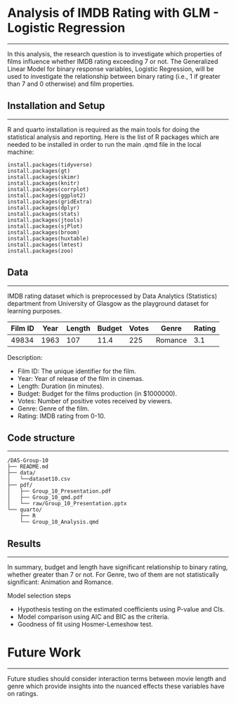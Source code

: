 # Analysis of IMDB Rating with GLM - Logistic Regression
---

In this analysis, the research question is to investigate which properties of films influence whether IMDB rating exceeding 7 or not. The Generalized Linear Model for binary response variables, Logistic Regression, will be used to investigate the relationship between binary rating (i.e., 1 if greater than 7 and 0 otherwise) and film properties.


## Installation and Setup
---

R and quarto installation is required as the main tools for doing the statistical analysis and reporting. Here is the list of R packages which are needed to be installed in order to run the main .qmd file in the local machine:
```
install.packages(tidyverse)
install.packages(gt)
install.packages(skimr)
install.packages(knitr)
install.packages(corrplot)
install.packages(ggplot2)
install.packages(gridExtra)
install.packages(dplyr)
install.packages(stats)
install.packages(jtools)
install.packages(sjPlot)
install.packages(broom)
install.packages(huxtable)
install.packages(lmtest)
install.packages(zoo)
```


## Data
---

IMDB rating dataset which is preprocessed by Data Analytics (Statistics) department from University of Glasgow as the playground dataset for learning purposes.

| Film ID | Year | Length | Budget | Votes | Genre   | Rating |
|---------|------|--------|--------|-------|---------|--------|
| 49834   | 1963 | 107    | 11.4   | 225   | Romance | 3.1    |

Description:
- Film ID: The unique identifier for the film.
- Year: Year of release of the film in cinemas.
- Length: Duration (in minutes).
- Budget: Budget for the films production (in $1000000).
- Votes: Number of positive votes received by viewers.
- Genre: Genre of the film.
- Rating: IMDB rating from 0-10.


## Code structure
---

```
/DAS-Group-10
├── README.md
├── data/
│   └──dataset10.csv
├── pdf/
│   ├── Group_10_Presentation.pdf
│   ├── Group_10_qmd.pdf
│   └── raw/Group_10_Presentation.pptx
└── quarto/
    ├── R
    └── Group_10_Analysis.qmd
```


## Results
---

In summary, budget and length have significant relationship to binary rating, whether greater than 7 or not. For Genre, two of them are not statistically significant: Animation and Romance.

Model selection steps
- Hypothesis testing on the estimated coefficients using P-value and CIs.
- Model comparison using AIC and BIC as the criteria.
- Goodness of fit using Hosmer-Lemeshow test.


# Future Work
---

Future studies should consider interaction terms between movie length and genre which provide insights into the nuanced effects these variables have on ratings.
